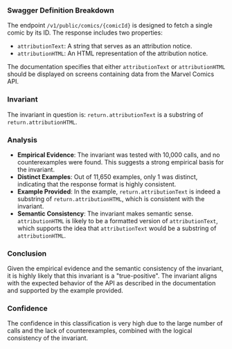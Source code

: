 ### Swagger Definition Breakdown
The endpoint `/v1/public/comics/{comicId}` is designed to fetch a single comic by its ID. The response includes two properties:
- `attributionText`: A string that serves as an attribution notice.
- `attributionHTML`: An HTML representation of the attribution notice.

The documentation specifies that either `attributionText` or `attributionHTML` should be displayed on screens containing data from the Marvel Comics API.

### Invariant
The invariant in question is: `return.attributionText` is a substring of `return.attributionHTML`.

### Analysis
- **Empirical Evidence**: The invariant was tested with 10,000 calls, and no counterexamples were found. This suggests a strong empirical basis for the invariant.
- **Distinct Examples**: Out of 11,650 examples, only 1 was distinct, indicating that the response format is highly consistent.
- **Example Provided**: In the example, `return.attributionText` is indeed a substring of `return.attributionHTML`, which is consistent with the invariant.
- **Semantic Consistency**: The invariant makes semantic sense. `attributionHTML` is likely to be a formatted version of `attributionText`, which supports the idea that `attributionText` would be a substring of `attributionHTML`.

### Conclusion
Given the empirical evidence and the semantic consistency of the invariant, it is highly likely that this invariant is a "true-positive". The invariant aligns with the expected behavior of the API as described in the documentation and supported by the example provided.

### Confidence
The confidence in this classification is very high due to the large number of calls and the lack of counterexamples, combined with the logical consistency of the invariant.

